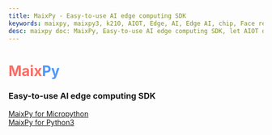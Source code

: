```yaml
---
title: MaixPy - Easy-to-use AI edge computing SDK
keywords: maixpy, maixpy3, k210, AIOT, Edge, AI, Edge AI, chip, Face recognization, v831, v833, Embeded
desc: maixpy doc: MaixPy, Easy-to-use AI edge computing SDK, let AIOT development easier
---
```




<div id="home_page">
    <div>
        <h1><span style="color: #ff6b63;">Maix</span><span style="color: #5097ff;">Py</span></h1>
        <h3>Easy-to-use AI edge computing SDK</h3>
    </div>
    <div id="big_btn_wrapper">
        <div class="big_btn">
            <a href="/maixpy/zh/">MaixPy for Micropython</a>
        </div>
        <div class="big_btn">
            <a href="/maixpy3/zh/">MaixPy for Python3</a>
        </div>
    </div>

</div>




